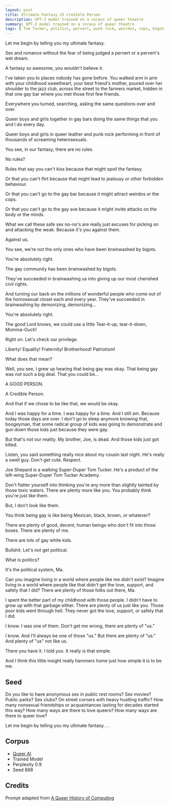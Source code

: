 ```yaml
---
layout: post
title: Ultimate Fantasy 33 Credible Person
description: GPT-2 model trained on a corpus of queer theatre
summary: GPT-2 model trained on a corpus of queer theatre
tags: [ Tom Tucker, politics, pervert, punk rock, weirdos, cops, bigots, civil rights, boogeyman, radical, gay bar, queer, GPT-2, RunwayML]
---
```




Let me begin by telling you my ultimate fantasy.

Sex and romance without the fear of being judged a pervert or a pervert's wet dream.

A fantasy so awesome, you wouldn't believe it.

I've taken you to places nobody has gone before. You walked arm in arm with your childhood sweetheart, your best friend's mother, poured over her shoulder to the jazz club, across the street to the farmers market, hidden in that one gay bar where you met those first few friends.

Everywhere you turned, searching, asking the same questions over and over.

Queer boys and girls together in gay bars doing the same things that you and I do every day.

Queer boys and girls in queer leather and punk rock performing in front of thousands of screaming heterosexuals.

You see, in our fantasy, there are no rules.

No rules?

Rules that say you can't kiss because that might spoil the fantasy.

Or that you can't flirt because that might lead to jealousy or other forbidden behaviour.

Or that you can't go to the gay bar because it might attract weirdos or the cops.

Or that you can't go to the gay ave because it might invite attacks on the body or the minds.

What we call these safe sex no-no's are really just excuses for picking on and attacking the weak. Because it's you against them.

Against us.

You see, we're not the only ones who have been brainwashed by bigots.

You're absolutely right.

The gay community has been brainwashed by bigots.

They've succeeded in brainwashing us into giving up our most cherished civil rights.

And turning our back on the millions of wonderful people who come out of the homosexual closet each and every year. They've succeeded in brainwashing by demonizing, demonizing...

You're absolutely right.

The good Lord knows, we could use a little Tear-it-up, tear-it-down, Momma-Ouch!

Right on. Let's check our privilege.

Liberty! Equality! Fraternity! Brotherhood! Patriotism!

What does that mean?

Well, you see, I grew up hearing that being gay was okay. That being gay was not such a big deal. That you could be...

A GOOD PERSON.

A Credible Person.

And that if we chose to be like that, we would be okay.

And I was happy for a time. I was happy for a time. And I still am. Because today those days are over. I don't go to sleep anymore knowing that, boogeyman, that some radical group of kids was going to demonstrate and gun down those kids just because they were gay.

But that's not our reality. My brother, Joe, is dead. And those kids just got killed.

Listen, you said something really nice about my cousin last night. He's really a swell guy. Don't get cute. Respect.

Joe Shepard is a walking Super-Duper Tom Tucker. He's a product of the left-wing Super-Duper Tom Tucker Academy.

Don't flatter yourself into thinking you're any more than slightly tainted by those toxic waters. There are plenty more like you. You probably think you're just like them.

But, I don't look like them.

You think being gay is like being Mexican, black, brown, or whatever?

There are plenty of good, decent, human beings who don't fit into those boxes. There are plenty of me.

There are lots of gay white kids.

Bullshit. Let's not get political.

What is politics?

It's the political system, Ma.

Can you imagine living in a world where people like me didn't exist? Imagine living in a world where people like that didn't get the love, support, and safety that I did? There are plenty of those folks out there, Ma.

I spent the better part of my childhood with those people. I didn't have to grow up with that garbage either. There are plenty of us just like you.
Those poor kids went through hell. They never got the love, support, or safety that I did.

I know. I was one of them. Don't get me wrong, there are plenty of "us."

I know. And I'll always be one of those "us." But there are plenty of "us." And plenty of "us" not like us.

There you have it. I told you. It really is that simple.

And I think this little insight really hammers home just how simple it is to be me.


## Seed

Do you like to have anonymous sex in public rest rooms? Sex movies? Public parks? Sex clubs? On street corners with heavy hustling traffic? How many nonsexual friendships or acquaintances lasting for decades started this way? How many ways are there to love queers? How many ways are there to queer love?

Let me begin by telling you my ultimate fantasy. . .

## Corpus

- [Queer AI](/queerai)
- Trained Model
- Perplexity 0.9
- Seed 888

## Credits

Prompt adapted from [A Queer History of Computing](https://rhizome.org/editorial/2013/feb/19/queer-computing-1/)
